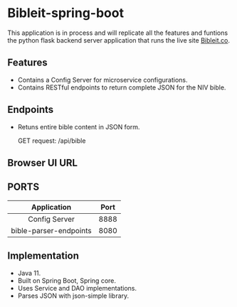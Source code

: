 # Bibleit-spring-boot
This application is in process and will replicate all the features and funtions the python flask backend server application that runs the live site [Bibleit.co](https://www.bibleit.co/).


## Features
- Contains a Config Server for microservice configurations.
- Contains RESTful endpoints to return complete JSON for the NIV bible.

## Endpoints
- Retuns entire bible content in JSON form.

  GET request: /api/bible
 
## Browser UI URL

## PORTS
 Application | Port|
| :---: | :---: |
| Config Server | 8888 |
| bible-parser-endpoints | 8080 |
  
## Implementation
- Java 11.
- Built on Spring Boot, Spring core.
- Uses Service and DAO implementations.
- Parses JSON with json-simple library.
